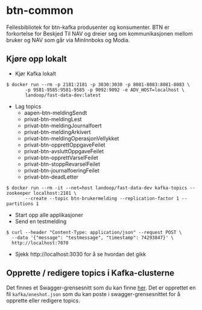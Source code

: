 # btn-common
Fellesbibliotek for btn-kafka produsenter og konsumenter. BTN er forkortelse for 
Beskjed Til NAV og dreier seg om kommunikasjonen mellom bruker og NAV som går via
MinInnboks og Modia.

## Kjøre opp lokalt
* Kjør Kafka lokalt
```
$ docker run --rm -p 2181:2181 -p 3030:3030 -p 8081-8083:8081-8083 \
       -p 9581-9585:9581-9585 -p 9092:9092 -e ADV_HOST=localhost \
       landoop/fast-data-dev:latest
```
* Lag topics
  * aapen-btn-meldingSendt
  * privat-btn-meldingLest
  * privat-btn-meldingJournalfoert
  * privat-btn-meldingArkivert
  * privat-btn-meldingOperasjonVellykket
  * privat-btn-opprettOppgaveFeilet
  * privat-btn-avsluttOppgaveFeilet
  * privat-btn-opprettVarselFeilet
  * privat-btn-stoppRevarselFeilet
  * privat-btn-journalfoeringFeilet
  * privat-btn-deadLetter
```
$ docker run --rm -it --net=host landoop/fast-data-dev kafka-topics --zookeeper localhost:2181 \
       --create --topic btn-brukermelding --replication-factor 1 --partitions 1
```
* Start opp alle applikasjoner
* Send en testmelding
```
$ curl --header "Content-Type: application/json" --request POST \
  --data '{"message": "testmessage", "timestamp": 74293847}' \
  http://localhost:7070
```
* Sjekk http://localhost:3030 for å se hvordan det gikk

## Opprette / redigere topics i Kafka-clusterne
Det finnes et Swagger-grensesnitt som du kan finne [her](https://confluence.adeo.no/display/AURA/Kafka#Kafka-TopicogSikkerhetskonfigurasjon).
Det er opprettet en fil `kafka/oneshot.json` som du kan poste i swagger-grensesnittet
for å opprette eller redigere topics.
